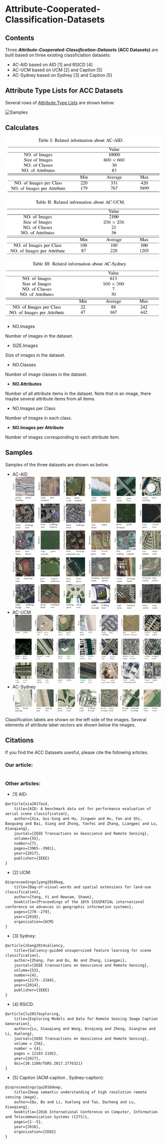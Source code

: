 # Attribute-Cooperated-Classification-Datasets
## Contents
Three ***Attribute-Cooperated-Classification-Datasets*** **(ACC Datasets)** are built based on three existing classficiation datasets:
- AC-AID based on AID [1] and RSICD [4]
- AC-UCM based on UCM [2] and Caption [5]
- AC-Sydney based on Sydney [3] and Caption [5]

## Attribute Type Lists for ACC Datasets
Several rows of [Attribute Type Lists](https://github.com/CrazyStoneonRoad/Attribute-Cooperated-Classification-Datasets/blob/master/Attribute_List.md) are shown below:

![Samples](https://github.com/CrazyStoneonRoad/Attribute-Cooperated-Classification-Datasets/blob/master/%E5%9B%BE%E7%89%87.png)

## Calculates

![AID](https://github.com/CrazyStoneonRoad/Attribute-Assistted-Classification-Datasets/blob/master/AC-AID/%E5%9B%BE%E7%89%87.png)
 
![UCM](https://github.com/CrazyStoneonRoad/Attribute-Assistted-Classification-Datasets/blob/master/AC-UCM/%E5%9B%BE%E7%89%87.png)
 
![SYD](https://github.com/CrazyStoneonRoad/Attribute-Assistted-Classification-Datasets/blob/master/AC-Sydney/%E5%9B%BE%E7%89%87.png)


- NO.Images

Number of images in the dataset.

- SIZE.Images

Size of images in the dataset.

- NO.Classes

Number of image classes in the dataset.

- **NO.Attributes**

Number of all attribute items in the dataset. 
Note that in an image, there maybe several attribute items from all items.

- NO.Images per Class

Number of images in each class.

- **NO.Images per Attribute**

Number of images corresponding to each attribute item.


## Samples
Samples of the three datasets are shown as below.
- AC-AID
![aid](https://github.com/CrazyStoneonRoad/Attribute-Assistted-Classification-Datasets/blob/master/AC-AID/AC-AID-2r.png)
- AC-UCM
![ucm](https://github.com/CrazyStoneonRoad/Attribute-Assistted-Classification-Datasets/blob/master/AC-UCM/AC-UCM-2r.png)
- AC-Sydney
![sydney](https://github.com/CrazyStoneonRoad/Attribute-Assistted-Classification-Datasets/blob/master/AC-Sydney/AC-Sydney-2r.png)

Classification labels are shown on the left side of the images. 
Several elements of attribute label vectors are shown below the images.


## Citations
If you find the ACC Datasets usesful, please cite the following articles.

### Our article:
```

```

### Other articles:
- [1] AID: 
```
@article{xia2017aid,
	title={AID: A benchmark data set for performance evaluation of aerial scene classification},
	author={Xia, Gui-Song and Hu, Jingwen and Hu, Fan and Shi, Baoguang and Bai, Xiang and Zhong, Yanfei and Zhang, Liangpei and Lu, Xiaoqiang},
	journal={IEEE Transactions on Geoscience and Remote Sensing},
	volume={55},
	number={7},
	pages={3965--3981},
	year={2017},
	publisher={IEEE}
}
```

- [2] UCM: 
```
@inproceedings{yang2010bag,
	title={Bag-of-visual-words and spatial extensions for land-use classification},
	author={Yang, Yi and Newsam, Shawn},
	booktitle={Proceedings of the 18th SIGSPATIAL international conference on advances in geographic information systems},
	pages={270--279},
	year={2010},
	organization={ACM}
}
```
- [3] Sydney: 
```
@article{zhang2014saliency,
	title={Saliency-guided unsupervised feature learning for scene classification},
	author={Zhang, Fan and Du, Bo and Zhang, Liangpei},
	journal={IEEE transactions on Geoscience and Remote Sensing},
	volume={53},
	number={4},
	pages={2175--2184},
	year={2014},
	publisher={IEEE}
}
```

- [4] RSICD: 
```
@article{lu2017exploring,
	title={Exploring Models and Data for Remote Sensing Image Caption Generation},
	author={Lu, Xiaoqiang and Wang, Binqiang and Zheng, Xiangtao and Li, Xuelong},
	journal={IEEE Transactions on Geoscience and Remote Sensing},
	volume = {56},
	number = {4},
	pages = {2183-2195},
	year={2017},
	doi={10.1109/TGRS.2017.2776321}
}
```

- [5] Caption (ACM-caption , Sydney-caption): 
```
@inproceedings{qu2016deep,
	title={Deep semantic understanding of high resolution remote sensing image},
	author={Qu, Bo and Li, Xuelong and Tao, Dacheng and Lu, Xiaoqiang},
	booktitle={2016 International Conference on Computer, Information and Telecommunication Systems (CITS)},
	pages={1--5},
	year={2016},
	organization={IEEE}
}
```
